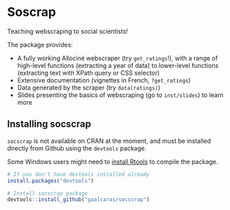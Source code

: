 # Soscrap

Teaching webscraping to social scientists!

The package provides:

+ A fully working Allociné webscraper (try `get_ratings`!), with a range of
  high-level functions (extracting a year of data) to lower-level functions
  (extracting text with XPath query or CSS selector)
+ Extensive documentation (vignettes in French, `?get_ratings`)
+ Data generated by the scraper (try `data(ratings)`)
+ Slides presenting the basics of webscraping (go to `inst/slides`) to learn
  more

## Installing socscrap

`socscrap` is not available on CRAN at the moment, and must be installed
directly from Github using the `devtools` package.

Some Windows users might need to [install Rtools](https://cran.r-project.org/bin/windows/Rtools/)
to compile the package.

```r
# If you don't have devtools installed already
install.packages("devtools")

# Install socscrap package
devtools::install_github("gaalcaras/socscrap")
```

